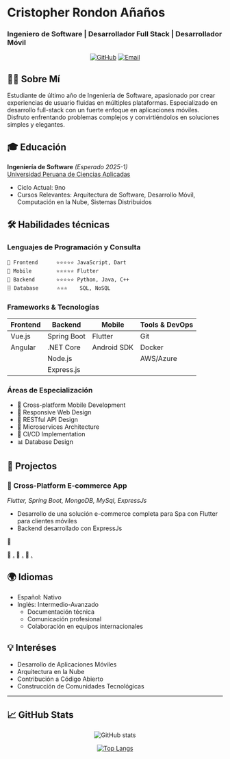 # Cristopher Rondon Añaños
### Ingeniero de Software | Desarrollador Full Stack | Desarrollador Móvil

<div align="center">

[![GitHub](https://img.shields.io/badge/-GitHub-181717?style=flat-square&logo=github)](https://github.com/Cris200399)
[![Email](https://img.shields.io/badge/-Email-005FF9?style=flat-square&logo=mail.ru&logoColor=white)](mailto:cristopher_jra@outlook.com)

</div>

## 👨‍💻 Sobre Mí
Estudiante de último año de Ingeniería de Software, apasionado por crear experiencias de usuario fluidas en múltiples plataformas. Especializado en desarrollo full-stack con un fuerte enfoque en aplicaciones móviles. Disfruto enfrentando problemas complejos y convirtiéndolos en soluciones simples y elegantes.

## 🎓 Educación

**Ingeniería de Software** *(Esperado 2025-1)*  
[Universidad Peruana de Ciencias Aplicadas](https://www.upc.edu.pe/)
- Ciclo Actual: 9no
- Cursos Relevantes: Arquitectura de Software, Desarrollo Móvil, Computación en la Nube, Sistemas Distribuidos

## 🛠️ Habilidades técnicas 

### Lenguajes de Programación y Consulta
```
📝 Frontend      ⭐️⭐️⭐️⭐️⭐️ JavaScript, Dart
📱 Mobile        ⭐️⭐️⭐️⭐️⭐️ Flutter
🔧 Backend       ⭐️⭐️⭐️⭐️⭐️ Python, Java, C++
🗄️ Database      ⭐️⭐️⭐    SQL, NoSQL
```

### Frameworks & Tecnologías

<div align="center">

| Frontend | Backend | Mobile | Tools & DevOps |
|----------|---------|---------|----------------|
| Vue.js   | Spring Boot | Flutter | Git |
| Angular  | .NET Core | Android SDK| Docker |
|          | Node.js |              | AWS/Azure|
|          | Express.js |          |          |

</div>

### Áreas de Especialización
- 📱 Cross-platform Mobile Development
- 🎨 Responsive Web Design
- 🔧 RESTful API Design
- 📐 Microservices Architecture
- 🔄 CI/CD Implementation
- 📊 Database Design

## 💼 Projectos

### 📱 Cross-Platform E-commerce App
*Flutter, Spring Boot, MongoDB, MySql, ExpressJs*
- Desarrollo de una solución e-commerce completa para Spa con Flutter para clientes móviles
- Backend desarrollado con ExpressJs

🔗 [](https://github.com/Cris200399/spaFrontEndFlutter)

🔗 [.](https://github.com/Cris200399/spaBackEndExpress)
🔗 [.](https://github.com/Cris200399/grocery_app)
🔗 [.](https://github.com/Cris200399/backend-grocery-app)

## 🌍 Idiomas
- Español: Nativo
- Inglés: Intermedio-Avanzado
  - Documentación técnica
  - Comunicación profesional
  - Colaboración en equipos internacionales

## 💡 Interéses
- Desarrollo de Aplicaciones Móviles
- Arquitectura en la Nube
- Contribución a Código Abierto
- Construcción de Comunidades Tecnológicas

---

## 📈 GitHub Stats

<div align="center">

![GitHub stats](https://github-readme-stats.vercel.app/api?username=Cris200399&show_icons=true&theme=radical)

[![Top Langs](https://github-readme-stats.vercel.app/api/top-langs/?username=Cris200399&layout=compact&theme=radical)](https://github.com/your-username)

</div>
